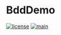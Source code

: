 # BddDemo

[![license](https://img.shields.io/badge/license-Unlicense-blue.svg)](https://github.com/DejanMilicic/BddDemo/blob/main/LICENSE.md)
[![main](https://github.com/DejanMilicic/BddDemo/workflows/main/badge.svg)](https://github.com/DejanMilicic/BddDemo/blob/main/.github/workflows/main.yml)
